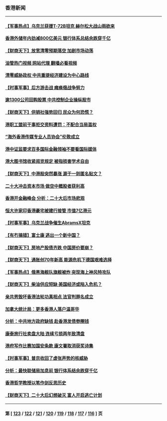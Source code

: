 ### 香港新闻
---
#### [【军事热点】乌克兰获援T-72B坦克 赫尔松大战山雨欲来](../../pages/ncid1349362/n13861638.md?11090045) 
#### [香港外储年内劲减800亿美元 银行体系总结余跌穿千亿](../../pages/ncid1349362/n13861508.md?11090045) 
#### [【财商天下】放宽清零预期落空 加剧市场动荡](../../pages/ncid1349362/n13861344.md?11090045) 
#### [油管热门视频 网站代理 翻墙必看视频](http://150.230.27.170:81/youtube.html?11090045)
#### [清零威胁政权 中共重提经济建设为中心路线](../../pages/ncid1349362/n13860724.md?11090045) 
#### [【时事军事】后方游击战 瘫痪俄战争努力](../../pages/ncid1349362/n13860268.md?11090045) 
#### [逾1300公司回购股票 中共控制企业操纵股市](../../pages/ncid1349362/n13860391.md?11090045) 
#### [【财商天下】供销社强势回归 民众为何恐慌？](../../pages/ncid1349362/n13859704.md?11090045) 
#### [港职工盟前干事拒交资料遭罚：不配合当局滥权](../../pages/ncid1349362/n13859718.md?11090045) 
#### [“海外香港传媒专业人员协会”伦敦成立](../../pages/ncid1349362/n13858693.md?11090045) 
#### [港中证监要求百多国际金融领袖不要看国际媒体](../../pages/ncid1349362/n13858621.md?11090045) 
#### [港大图书馆收紧阅览规定 被指损害学术自由](../../pages/ncid1349362/n13858458.md?11090045) 
#### [【财商天下】中港股突然暴涨 源于一则匿名贴文？](../../pages/ncid1349362/n13859035.md?11090045) 
#### [二十大冲击资本市场 做空中概股者获利高](../../pages/ncid1349362/n13858605.md?11090045) 
#### [香港开金融峰会 分析：二十大后市场悲观](../../pages/ncid1349362/n13858820.md?11090045) 
#### [恒大许家印香港豪宅被建行接管 市值7亿港元](../../pages/ncid1349362/n13858786.md?11090045) 
#### [【时事军事】乌克兰战争催生AbramsX坦克](../../pages/ncid1349362/n13858533.md?11090045) 
#### [【有冇搞错】富士康 逃出一个新中国？](../../pages/ncid1349362/n13858519.md?11090045) 
#### [【财商天下】房地产股债齐跌 中国房价要崩？](../../pages/ncid1349362/n13858185.md?11090045) 
#### [【财商天下】通胀创70年新高 能源危机下德国艰难选择](../../pages/ncid1349362/n13857331.md?11090045) 
#### [【军事热点】俄黑海舰队旗舰被炸 突现海上神风特攻队](../../pages/ncid1349362/n13856632.md?11090045) 
#### [【财商天下】柴油供应短缺 美国经济或陷入危机？](../../pages/ncid1349362/n13856614.md?11090045) 
#### [亲共男毁坏香港法轮功真相点 法官判罪名成立](../../pages/ncid1349362/n13856571.md?11090045) 
#### [加拿大统计局：更多香港人落户温哥华](../../pages/ncid1349362/n13855904.md?11090045) 
#### [分析：中共地方政府缺钱 赴香港发债劵圈钱](../../pages/ncid1349362/n13855612.md?11090045) 
#### [康泰旅行社卖盘大陆 连续亏损两年致清盘](../../pages/ncid1349362/n13855608.md?11090045) 
#### [港府写作比赛加国安条款 康文署取消获奖诗集](../../pages/ncid1349362/n13855605.md?11090045) 
#### [【时事军事】普京收回了虚张声势的核威胁](../../pages/ncid1349362/n13855480.md?11090045) 
#### [分析：最快联储局加息前 银行体系结余跌穿千亿](../../pages/ncid1349362/n13855211.md?11090045) 
#### [香港哲学教授以笔作剑反思历史](../../pages/ncid1349362/n13854992.md?11090045) 
#### [【财商天下】二十大后幻想破灭 富人开启逃亡计划](../../pages/ncid1349362/n13854942.md?11090045) 

---
#### 第 [ [123](./123.md?11090045) / [122](./122.md?11090045) / [121](./121.md?11090045) / [120](./120.md?11090045) / [119](./119.md?11090045) / [118](./118.md?11090045) / [117](./117.md?11090045) / [116](./116.md?11090045) ] 页
